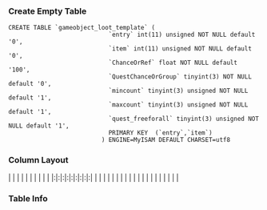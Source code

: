 ### Create Empty Table ###
```
CREATE TABLE `gameobject_loot_template` (                       
                            `entry` int(11) unsigned NOT NULL default '0',                
                            `item` int(11) unsigned NOT NULL default '0',                 
                            `ChanceOrRef` float NOT NULL default '100',                   
                            `QuestChanceOrGroup` tinyint(3) NOT NULL default '0',         
                            `mincount` tinyint(3) unsigned NOT NULL default '1',          
                            `maxcount` tinyint(3) unsigned NOT NULL default '1',          
                            `quest_freeforall` tinyint(3) unsigned NOT NULL default '1',  
                            PRIMARY KEY  (`entry`,`item`)                                 
                          ) ENGINE=MyISAM DEFAULT CHARSET=utf8                            

```

### Column Layout ###

| | | | | | | | | |
|:|:|:|:|:|:|:|:|:|
| | | | | | | | | |
| | | | | | | | | |


### Table Info ###